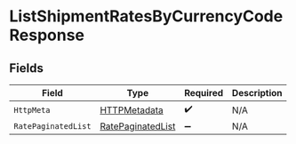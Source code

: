 # ListShipmentRatesByCurrencyCodeResponse


## Fields

| Field                                                             | Type                                                              | Required                                                          | Description                                                       |
| ----------------------------------------------------------------- | ----------------------------------------------------------------- | ----------------------------------------------------------------- | ----------------------------------------------------------------- |
| `HttpMeta`                                                        | [HTTPMetadata](../../Models/Components/HTTPMetadata.md)           | :heavy_check_mark:                                                | N/A                                                               |
| `RatePaginatedList`                                               | [RatePaginatedList](../../Models/Components/RatePaginatedList.md) | :heavy_minus_sign:                                                | N/A                                                               |